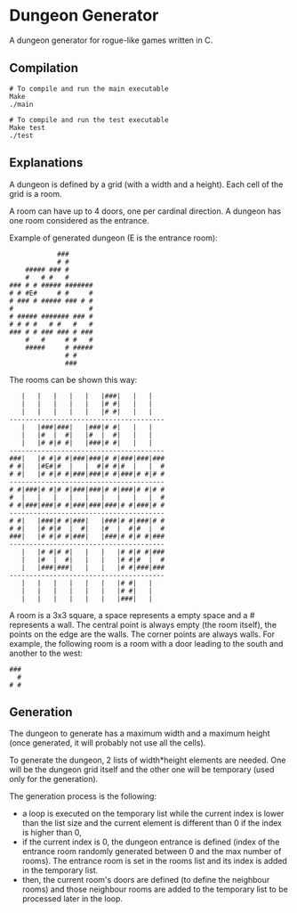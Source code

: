 # Dungeon Generator

A dungeon generator for rogue-like games written in C.

## Compilation

```
# To compile and run the main executable
Make
./main

# To compile and run the test executable
Make test
./test
```

## Explanations

A dungeon is defined by a grid (with a width and a height). Each cell of the
grid is a room.

A room can have up to 4 doors, one per cardinal direction.
A dungeon has one room considered as the entrance.

Example of generated dungeon (E is the entrance room):
```
            ###
            # #
    ##### ### #
    #   # #   #
### # # ##### #######
# # #E#     # #     #
# ### # ##### ### # #
#                   #
# ##### ####### ### #
# # # #   # #   #   #
### # # ### ### # ###
    #   #     # #   #
    #####     # #####
              # #
              ###
```

The rooms can be shown this way:
```
   |   |   |   |   |   |###|   |   |
   |   |   |   |   |   |# #|   |   |
   |   |   |   |   |   |# #|   |   |
---------------------------------------
   |   |###|###|   |###|# #|   |   |
   |   |#  |  #|   |#  |  #|   |   |
   |   |# #|# #|   |###|# #|   |   |
---------------------------------------
###|   |# #|# #|###|###|# #|###|###|###
# #|   |#E#|#  |   |  #|# #|#  |   |  #
# #|   |# #|# #|###|###|# #|###|# #|# #
---------------------------------------
# #|###|# #|# #|###|###|# #|###|# #|# #
#  |   |   |   |   |   |   |   |   |  #
# #|###|###|# #|###|###|###|# #|###|# #
---------------------------------------
# #|   |###|# #|###|   |###|# #|###|# #
# #|   |# #|#  |  #|   |#  |  #|#  |  #
###|   |# #|# #|###|   |###|# #|# #|###
---------------------------------------
   |   |# #|# #|   |   |   |# #|# #|###
   |   |#  |  #|   |   |   |# #|#  |  #
   |   |###|###|   |   |   |# #|###|###
---------------------------------------
   |   |   |   |   |   |   |# #|   |
   |   |   |   |   |   |   |# #|   |
   |   |   |   |   |   |   |###|   |
```

A room is a 3x3 square, a space represents a empty space and a # represents a
wall. The central point is always empty (the room itself), the points on the
edge are the walls. The corner points are always walls.
For example, the following room is a room with a door leading to the south and
another to the west:
```
###
  #
# #
```


## Generation

The dungeon to generate has a maximum width and a maximum height (once
generated, it will probably not use all the cells).

To generate the dungeon, 2 lists of width*height elements are needed. One will
be the dungeon grid itself and the other one will be temporary (used only for
the generation).

The generation process is the following:
- a loop is executed on the temporary list while the current index is lower than
the list size and the current element is different than 0 if the index is higher
than 0,
- 	if the current index is 0, the dungeon entrance is defined (index of the
entrance room randomly generated between 0 and the max number of rooms). The
entrance room is set in the rooms list and its index is added in the temporary
list.
- 	then, the current room's doors are defined (to define the neighbour rooms)
and those neighbour rooms are added to the temporary list to be processed later
in the loop.
